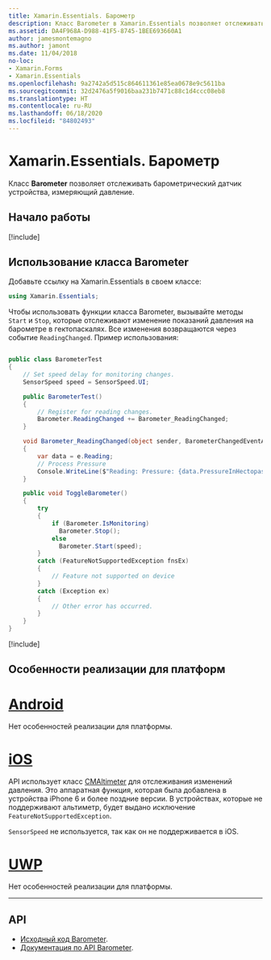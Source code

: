 ```yaml
---
title: Xamarin.Essentials. Барометр
description: Класс Barometer в Xamarin.Essentials позволяет отслеживать барометрический датчик устройства, измеряющий давление.
ms.assetid: DA4F968A-D988-41F5-8745-1BEE693660A1
author: jamesmontemagno
ms.author: jamont
ms.date: 11/04/2018
no-loc:
- Xamarin.Forms
- Xamarin.Essentials
ms.openlocfilehash: 9a2742a5d515c864611361e85ea0678e9c5611ba
ms.sourcegitcommit: 32d2476a5f9016baa231b7471c88c1d4ccc08eb8
ms.translationtype: HT
ms.contentlocale: ru-RU
ms.lasthandoff: 06/18/2020
ms.locfileid: "84802493"
---
```

# <a name="xamarinessentials-barometer"></a>Xamarin.Essentials. Барометр

Класс **Barometer** позволяет отслеживать барометрический датчик устройства, измеряющий давление.

## <a name="get-started"></a>Начало работы

[!include[](~/essentials/includes/get-started.md)]

## <a name="using-barometer"></a>Использование класса Barometer

Добавьте ссылку на Xamarin.Essentials в своем классе:

```csharp
using Xamarin.Essentials;
```

Чтобы использовать функции класса Barometer, вызывайте методы `Start` и `Stop`, которые отслеживают изменение показаний давления на барометре в гектопаскалях. Все изменения возвращаются через событие `ReadingChanged`. Пример использования:

```csharp

public class BarometerTest
{
    // Set speed delay for monitoring changes.
    SensorSpeed speed = SensorSpeed.UI;

    public BarometerTest()
    {
        // Register for reading changes.
        Barometer.ReadingChanged += Barometer_ReadingChanged;
    }

    void Barometer_ReadingChanged(object sender, BarometerChangedEventArgs e)
    {
        var data = e.Reading;
        // Process Pressure
        Console.WriteLine($"Reading: Pressure: {data.PressureInHectopascals} hectopascals");
    }

    public void ToggleBarometer()
    {
        try
        {
            if (Barometer.IsMonitoring)
              Barometer.Stop();
            else
              Barometer.Start(speed);
        }
        catch (FeatureNotSupportedException fnsEx)
        {
            // Feature not supported on device
        }
        catch (Exception ex)
        {
            // Other error has occurred.
        }
    }
}
```

[!include[](~/essentials/includes/sensor-speed.md)]

## <a name="platform-implementation-specifics"></a>Особенности реализации для платформ

# <a name="android"></a>[Android](#tab/android)

Нет особенностей реализации для платформы.

# <a name="ios"></a>[iOS](#tab/ios)

API использует класс [CMAltimeter](https://developer.apple.com/documentation/coremotion/cmaltimeter#//apple_ref/occ/cl/CMAltimeter) для отслеживания изменений давления. Это аппаратная функция, которая была добавлена в устройства iPhone 6 и более поздние версии. В устройствах, которые не поддерживают альтиметр, будет выдано исключение `FeatureNotSupportedException`.

`SensorSpeed` не используется, так как он не поддерживается в iOS.

# <a name="uwp"></a>[UWP](#tab/uwp)

Нет особенностей реализации для платформы.

-----

## <a name="api"></a>API

- [Исходный код Barometer](https://github.com/xamarin/Essentials/tree/main/Xamarin.Essentials/Barometer).
- [Документация по API Barometer](xref:Xamarin.Essentials.Barometer).
